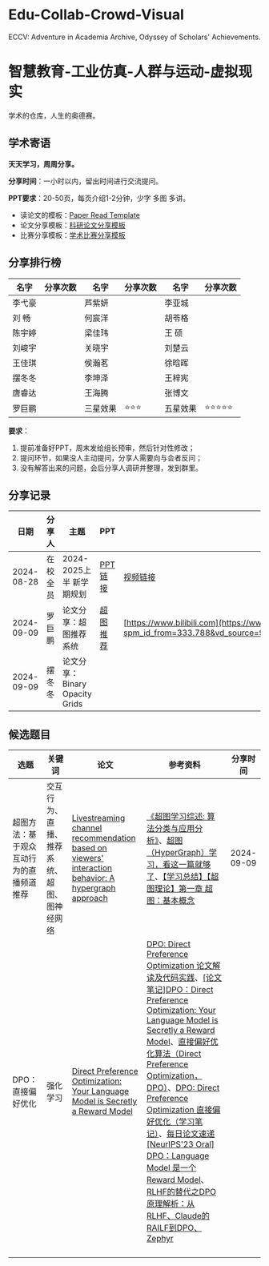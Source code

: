 # Edu-Collab-Crowd-Visual
ECCV: Adventure in Academia Archive, Odyssey of Scholars' Achievements.
# 智慧教育-工业仿真-人群与运动-虚拟现实
学术的仓库，人生的奥德赛。

## 学术寄语

**天天学习，周周分享。**

**分享时间**：一小时以内，留出时间进行交流提问。

**PPT要求**：20-50页，每页介绍1-2分钟，少字 多图 多讲。

- 读论文的模板：[Paper Read Template](https://glass-croissant-6e7.notion.site/Paper-Read-Template-f6968adfd10c490c8923f1251e03eaf9?pvs=4)
- 论文分享模板：[科研论文分享模板](资金不足，演员未定，剧本暂无)
- 比赛分享模板：[学术比赛分享模板](资金不足，演员未定，剧本暂无)

## 分享排行榜

| 名字 | 分享次数 | 名字 | 分享次数 | 名字 | 分享次数 |
|---|---|---|---|---|---|
| 李弋豪 |    | 芦紫妍 |    | 李亚城 |    |
| 刘  畅 |    | 何宸洋 |    | 胡苓格 |    |
| 陈宇婷 |    | 梁佳玮 |    | 王  硕 |    |
| 刘峻宇 |    | 关晓宇 |    | 刘楚云 |    |
| 王佳琪 |    | 侯瀚茗 |    | 徐晗晖 |    |
| 摆冬冬 |    | 李坤泽 |    | 王梓宪 |    |
| 唐睿达 |    | 王海腾 |    | 张博文 |    |
| 罗巨鹏 |    | 三星效果 |  ⭐⭐⭐  | 五星效果 |  ⭐⭐⭐⭐⭐  |

**要求**：

1. 提前准备好PPT，周末发给组长预审，然后针对性修改；
2. 提问环节，如果没人主动提问，分享人需要向与会者反问；
3. 没有解答出来的问题，会后分享人调研并整理，发到群里。

## 分享记录

| 日期         | 分享人 | 主题|  PPT | 视频 |
|------------|-----|-----|----|----|
| 2024-08-28 | 在校全员 | 2024-2025上半 新学期规划 | [PPT链接](资金不足，演员未定，剧本暂无) | [视频链接](https://www.bilibili.com) |
| 2024-09-09 | 罗巨鹏 | 论文分享：超图推荐系统 | [超图推荐](https://github.com/LFqingjiuLOGO/Edu-Collab-Crowd-Visual/blob/main/%E8%81%9A%E6%85%A7%E9%98%81/20240909-%E7%BD%97%E5%B7%A8%E9%B9%8F-%E8%B6%85%E5%9B%BE%E6%8E%A8%E8%8D%90-%E6%97%A0%E8%A7%86%E9%A2%91.pptx) | [https://www.bilibili.com](https://www.bilibili.com/video/BV1bm41117XN/?spm_id_from=333.788&vd_source=9da68956319d1d510dbd7f2f068360c1)  |
| 2024-09-09 | 摆冬冬 | 论文分享：Binary Opacity Grids | | |


## 候选题目

| 选题   | 关键词 | 论文 | 参考资料 | 分享时间 |
|-----|------|------|------|------|
| 超图方法：基于观众互动行为的直播频道推荐 |  交互行为、直播、推荐系统、超图、图神经网络  |  [Livestreaming channel recommendation based on viewers' interaction behavior: A hypergraph approach](https://www.sciencedirect.com/science/article/pii/S0167923624001052)    |  [《超图学习综述: 算法分类与应用分析》](https://jos.org.cn/jos/article/pdf/6353)、[超图（HyperGraph）学习，看这一篇就够了](https://blog.csdn.net/weixin_44745159/article/details/117400248)、[【学习总结】【超图理论】第一章 超图：基本概念](https://blog.csdn.net/zhangle_zhang9/article/details/120394457)  |   2024-09-09    |
| DPO：直接偏好优化 | 强化学习 |  [Direct Preference Optimization: Your Language Model is Secretly a Reward Model](https://arxiv.org/abs/2305.18290)    |   [DPO: Direct Preference Optimization 论文解读及代码实践](https://zhuanlan.zhihu.com/p/642569664)、[[论文笔记]DPO：Direct Preference Optimization: Your Language Model is Secretly a Reward Model](https://zhuanlan.zhihu.com/p/653975451)、[直接偏好优化算法（Direct Preference Optimization，DPO）](https://blog.csdn.net/chacha_/article/details/134527000)、[DPO: Direct Preference Optimization 直接偏好优化（学习笔记）](https://www.cnblogs.com/lemonzhang/p/17910358.html)、[每日论文速递 [NeurIPS'23 Oral] DPO：Language Model 是一个 Reward Model](https://cloud.tencent.com/developer/article/2400696)、[RLHF的替代之DPO原理解析：从RLHF、Claude的RAILF到DPO、Zephyr](https://www.163.com/dy/article/INKV0ETR05380EIV.html)   |      |
|  |  | []() |  |  |
|  |  | []() |  |  |
|  |  | []() |  |  |
|  |  | []() |  |  |
